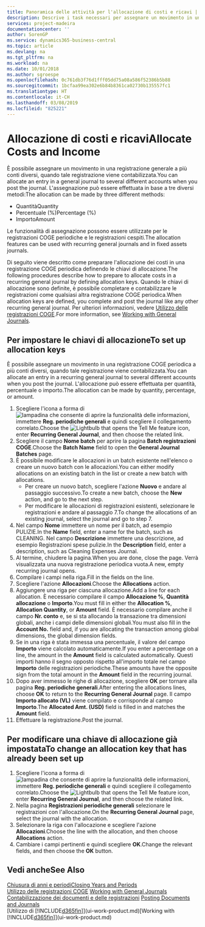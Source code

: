 ```yaml
---
title: Panoramica delle attività per l'allocazione di costi e ricavi | Documenti Microsoft
description: Descrive i task necessari per assegnare un movimento in una registrazione COGE a più conti diversi, quando tale registrazione viene contabilizzata.
services: project-madeira
documentationcenter: ''
author: SorenGP
ms.service: dynamics365-business-central
ms.topic: article
ms.devlang: na
ms.tgt_pltfrm: na
ms.workload: na
ms.date: 10/01/2018
ms.author: sgroespe
ms.openlocfilehash: 0c761db3f76d1fff05dd75a08a586f52386b5b88
ms.sourcegitcommit: 1bcfaa99ea302e6b84b8361ca02730b135557fc1
ms.translationtype: HT
ms.contentlocale: it-CH
ms.lasthandoff: 03/08/2019
ms.locfileid: "825221"
---
```

# <a name="allocate-costs-and-income"></a><span data-ttu-id="7c517-103">Allocazione di costi e ricavi</span><span class="sxs-lookup"><span data-stu-id="7c517-103">Allocate Costs and Income</span></span>
<span data-ttu-id="7c517-104">È possibile assegnare un movimento in una registrazione generale a più conti diversi, quando tale registrazione viene contabilizzata.</span><span class="sxs-lookup"><span data-stu-id="7c517-104">You can allocate an entry in a general journal to several different accounts when you post the journal.</span></span> <span data-ttu-id="7c517-105">L'assegnazione può essere effettuata in base a tre diversi metodi:</span><span class="sxs-lookup"><span data-stu-id="7c517-105">The allocation can be made by three different methods:</span></span>

* <span data-ttu-id="7c517-106">Quantità</span><span class="sxs-lookup"><span data-stu-id="7c517-106">Quantity</span></span>
* <span data-ttu-id="7c517-107">Percentuale (%)</span><span class="sxs-lookup"><span data-stu-id="7c517-107">Percentage (%)</span></span>
* <span data-ttu-id="7c517-108">Importo</span><span class="sxs-lookup"><span data-stu-id="7c517-108">Amount</span></span>

<span data-ttu-id="7c517-109">Le funzionalità di assegnazione possono essere utilizzate per le registrazioni COGE periodiche e le registrazioni cespiti.</span><span class="sxs-lookup"><span data-stu-id="7c517-109">The allocation features can be used with recurring general journals and in fixed assets journals.</span></span>
<!--You can also distribute the cost or revenue of a line to an intercompany partner when you post a sales or purchase document. When you post the document, a line will be posted in your general journal, and a corresponding line will be created in the intercompany outbox.-->

<span data-ttu-id="7c517-110">Di seguito viene descritto come preparare l'allocazione dei costi in una registrazione COGE periodica definendo le chiavi di allocazione.</span><span class="sxs-lookup"><span data-stu-id="7c517-110">The following procedures describe how to prepare to allocate costs in a recurring general journal by defining allocation keys.</span></span> <span data-ttu-id="7c517-111">Quando le chiavi di allocazione sono definite, è possibile completare e contabilizzare le registrazioni come qualsiasi altra registrazione COGE periodica.</span><span class="sxs-lookup"><span data-stu-id="7c517-111">When allocation keys are defined, you complete and post the journal like any other recurring general journal.</span></span> <span data-ttu-id="7c517-112">Per ulteriori informazioni, vedere [Utilizzo delle registrazioni COGE](ui-work-general-journals.md).</span><span class="sxs-lookup"><span data-stu-id="7c517-112">For more information, see [Working with General Journals](ui-work-general-journals.md).</span></span>

## <a name="to-set-up-allocation-keys"></a><span data-ttu-id="7c517-113">Per impostare le chiavi di allocazione</span><span class="sxs-lookup"><span data-stu-id="7c517-113">To set up allocation keys</span></span>
<span data-ttu-id="7c517-114">È possibile assegnare un movimento in una registrazione COGE periodica a più conti diversi, quando tale registrazione viene contabilizzata.</span><span class="sxs-lookup"><span data-stu-id="7c517-114">You can allocate an entry in a recurring general journal to several different accounts when you post the journal.</span></span> <span data-ttu-id="7c517-115">L'allocazione può essere effettuata per quantità, percentuale o importo.</span><span class="sxs-lookup"><span data-stu-id="7c517-115">The allocation can be made by quantity, percentage, or amount.</span></span>
1. <span data-ttu-id="7c517-116">Scegliere l'icona a forma di ![lampadina che consente di aprire la funzionalità delle informazioni](media/ui-search/search_small.png "Informazioni sull'operazione che si desidera eseguire"), immettere **Reg. periodiche generali** e quindi scegliere il collegamento correlato.</span><span class="sxs-lookup"><span data-stu-id="7c517-116">Choose the ![Lightbulb that opens the Tell Me feature](media/ui-search/search_small.png "Tell me what you want to do") icon, enter **Recurring General Journal**, and then choose the related link.</span></span>
2. <span data-ttu-id="7c517-117">Scegliere il campo **Nome batch** per aprire la pagina **Batch registrazioni COGE**.</span><span class="sxs-lookup"><span data-stu-id="7c517-117">Choose the **Batch Name** field to open the **General Journal Batches** page.</span></span>
3. <span data-ttu-id="7c517-118">È possibile modificare le allocazioni in un batch esistente nell'elenco o creare un nuovo batch con le allocazioni.</span><span class="sxs-lookup"><span data-stu-id="7c517-118">You can either modify allocations on an existing batch in the list or create a new batch with allocations.</span></span>
   * <span data-ttu-id="7c517-119">Per creare un nuovo batch, scegliere l'azione **Nuovo** e andare al passaggio successivo.</span><span class="sxs-lookup"><span data-stu-id="7c517-119">To create a new batch, choose the **New** action, and go to the next step.</span></span>
   * <span data-ttu-id="7c517-120">Per modificare le allocazioni di registrazioni esistenti, selezionare le registrazioni e andare al passaggio 7.</span><span class="sxs-lookup"><span data-stu-id="7c517-120">To change the allocations of an existing journal, select the journal and go to step 7.</span></span>    
4. <span data-ttu-id="7c517-121">Nel campo **Nome** immettere un nome per il batch, ad esempio PULIZIE.</span><span class="sxs-lookup"><span data-stu-id="7c517-121">In the **Name** field, enter a name for the batch, such as CLEANING.</span></span> <span data-ttu-id="7c517-122">Nel campo **Descrizione** immettere una descrizione, ad esempio Registrazioni spese pulizie.</span><span class="sxs-lookup"><span data-stu-id="7c517-122">In the **Description** field, enter a description, such as Cleaning Expenses Journal.</span></span>
5. <span data-ttu-id="7c517-123">Al termine, chiudere la pagina.</span><span class="sxs-lookup"><span data-stu-id="7c517-123">When you are done, close the page.</span></span> <span data-ttu-id="7c517-124">Verrà visualizzata una nuova registrazione periodica vuota.</span><span class="sxs-lookup"><span data-stu-id="7c517-124">A new, empty recurring journal opens.</span></span>
6. <span data-ttu-id="7c517-125">Compilare i campi nella riga.</span><span class="sxs-lookup"><span data-stu-id="7c517-125">Fill in the fields on the line.</span></span>
7. <span data-ttu-id="7c517-126">Scegliere l'azione **Allocazioni**.</span><span class="sxs-lookup"><span data-stu-id="7c517-126">Choose the **Allocations** action.</span></span>
8. <span data-ttu-id="7c517-127">Aggiungere una riga per ciascuna allocazione.</span><span class="sxs-lookup"><span data-stu-id="7c517-127">Add a line for each allocation.</span></span> <span data-ttu-id="7c517-128">È necessario compilare il campo **Allocazione %**, **Quantità allocazione** o **Importo**.</span><span class="sxs-lookup"><span data-stu-id="7c517-128">You must fill in either the **Allocation %**, **Allocation Quantity**, or **Amount** field.</span></span> <span data-ttu-id="7c517-129">È necessario compilare anche il campo **Nr. conto** e, se si sta allocando la transazione tra dimensioni globali, anche i campi delle dimensioni globali.</span><span class="sxs-lookup"><span data-stu-id="7c517-129">You must also fill in the **Account No.** field and, if you are allocating the transaction among global dimensions, the global dimension fields.</span></span>
9. <span data-ttu-id="7c517-130">Se in una riga è stata immessa una percentuale, il valore del campo **Importo** viene calcolato automaticamente.</span><span class="sxs-lookup"><span data-stu-id="7c517-130">If you enter a percentage on a line, the amount in the **Amount** field is calculated automatically.</span></span> <span data-ttu-id="7c517-131">Questi importi hanno il segno opposto rispetto all'importo totale nel campo **Importo** delle registrazioni periodiche.</span><span class="sxs-lookup"><span data-stu-id="7c517-131">These amounts have the opposite sign from the total amount in the **Amount** field in the recurring journal.</span></span>
10. <span data-ttu-id="7c517-132">Dopo aver immesso le righe di allocazione, scegliere **OK** per tornare alla pagina **Reg. periodiche generali**.</span><span class="sxs-lookup"><span data-stu-id="7c517-132">After entering the allocations lines, choose **OK** to return to the **Recurring General Journal** page.</span></span> <span data-ttu-id="7c517-133">Il campo **Importo allocato (VL)** viene compilato e corrisponde al campo **Importo**.</span><span class="sxs-lookup"><span data-stu-id="7c517-133">The **Allocated Amt. (USD)** field is filled in and matches the **Amount** field.</span></span>
11. <span data-ttu-id="7c517-134">Effettuare la registrazione.</span><span class="sxs-lookup"><span data-stu-id="7c517-134">Post the journal.</span></span>

## <a name="to-change-an-allocation-key-that-has-already-been-set-up"></a><span data-ttu-id="7c517-135">Per modificare una chiave di allocazione già impostata</span><span class="sxs-lookup"><span data-stu-id="7c517-135">To change an allocation key that has already been set up</span></span>
1. <span data-ttu-id="7c517-136">Scegliere l'icona a forma di ![lampadina che consente di aprire la funzionalità delle informazioni](media/ui-search/search_small.png "Informazioni sull'operazione che si desidera eseguire"), immettere **Reg. periodiche generali** e quindi scegliere il collegamento correlato.</span><span class="sxs-lookup"><span data-stu-id="7c517-136">Choose the ![Lightbulb that opens the Tell Me feature](media/ui-search/search_small.png "Tell me what you want to do") icon, enter **Recurring General Journal**, and then choose the related link.</span></span>
2. <span data-ttu-id="7c517-137">Nella pagina **Registrazioni periodiche generali** selezionare le registrazioni con l'allocazione.</span><span class="sxs-lookup"><span data-stu-id="7c517-137">On the **Recurring General Journal** page, select the journal with the allocation.</span></span>
3. <span data-ttu-id="7c517-138">Selezionare la riga con l'allocazione e scegliere l'azione **Allocazioni**.</span><span class="sxs-lookup"><span data-stu-id="7c517-138">Choose the line with the allocation, and then choose **Allocations** action.</span></span>
4. <span data-ttu-id="7c517-139">Cambiare i campi pertinenti e quindi scegliere **OK**.</span><span class="sxs-lookup"><span data-stu-id="7c517-139">Change the relevant fields, and then choose the **OK** button.</span></span>

## <a name="see-also"></a><span data-ttu-id="7c517-140">Vedi anche</span><span class="sxs-lookup"><span data-stu-id="7c517-140">See Also</span></span>
[<span data-ttu-id="7c517-141">Chiusura di anni e periodi</span><span class="sxs-lookup"><span data-stu-id="7c517-141">Closing Years and Periods</span></span>](year-close-years-periods.md)  
<span data-ttu-id="7c517-142">[Utilizzo delle registrazioni COGE](ui-work-general-journals.md)  </span><span class="sxs-lookup"><span data-stu-id="7c517-142">[Working with General Journals](ui-work-general-journals.md)  </span></span>  
<span data-ttu-id="7c517-143">[Contabilizzazione dei documenti e delle registrazioni](ui-post-documents-journals.md)  </span><span class="sxs-lookup"><span data-stu-id="7c517-143">[Posting Documents and Journals](ui-post-documents-journals.md)  </span></span>  
<span data-ttu-id="7c517-144">[Utilizzo di [!INCLUDE[d365fin](includes/d365fin_md.md)]](ui-work-product.md)</span><span class="sxs-lookup"><span data-stu-id="7c517-144">[Working with [!INCLUDE[d365fin](includes/d365fin_md.md)]](ui-work-product.md)</span></span>
